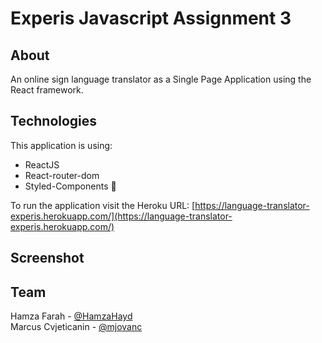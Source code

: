 # Experis Javascript Assignment 3

## About

An online sign language translator as a Single Page Application using the React framework. 

## Technologies

This application is using:

- ReactJS 
- React-router-dom
- Styled-Components 💅

To run the application visit the Heroku URL: [https://language-translator-experis.herokuapp.com/](https://language-translator-experis.herokuapp.com/)

## Screenshot

<!--![Trivia Game Screenshot](screenshot.png "Trivia Game Screenshot") -->

## Team
Hamza Farah - [@HamzaHayd](https://github.com/Hamza1001101)
\
Marcus Cvjeticanin - [@mjovanc](https://github.com/mjovanc)
